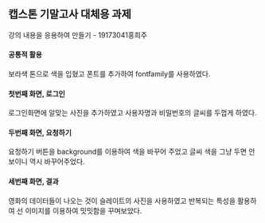## 캡스톤 기말고사 대체용 과제


강의 내용을 응용하여 만들기 - 19173041홍희주



   #### 공통적 활용
   
  보라색 톤으로 색을 입혔고 폰트를 추가하여 fontfamily를 사용하였다.

   #### 첫번째 화면, 로그인
   로그인화면에 알맞는 사진을 추가하였고 사용자명과 비밀번호의 글씨를 두껍게 하였다.
   
   #### 두번째 화면, 요청하기
   요청하기 버튼을 background를 이용하여 색을 바꾸어 주었고 글씨 색을 그냥 두면 안보이니 역시 바꾸어주었다.
   
   #### 세번째 화면, 결과
   영화의 데이터들이 나오는 것이 슬레이트의 사진을 사용하였고 반복되는 특성을 활용하여 선 이미지를 이용하여 
   밋밋함을 꾸며보았다.
